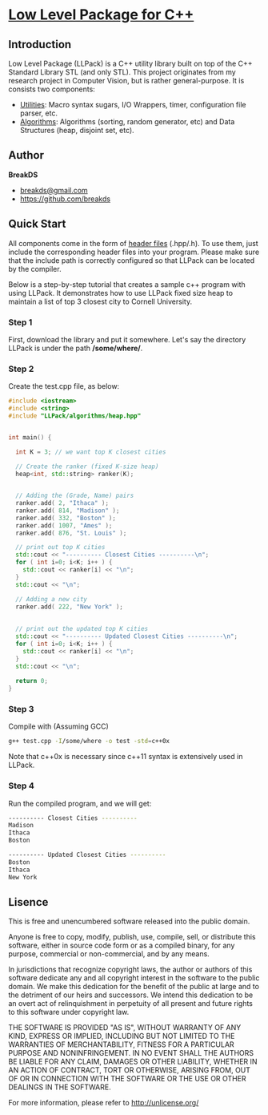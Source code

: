 # [Low Level Package for C++](http://www.azraelplanet.org/wikipages/doku.php?id=projects:llpack:start)

## Introduction

Low Level Package (LLPack) is a C++ utility library built on top of the C++ Standard Library STL (and only STL). This project originates from my research project in Computer Vision, but is rather general-purpose. It is consists two components:

* [Utilities](Utilities): Macro syntax sugars, I/O Wrappers, timer, configuration file parser, etc.
* [Algorithms](Algorithms): Algorithms (sorting, random generator, etc) and Data Structures (heap, disjoint set, etc).


## Author

**BreakDS**

+ breakds@gmail.com
+ https://github.com/breakds

## Quick Start

All components come in the form of [header files](http://en.wikipedia.org/wiki/Header_file) (.hpp/.h). To use them, 
just include the corresponding header files into your program. Please make sure that the include path is
correctly configured so that LLPack can be located by the compiler.


Below is a step-by-step tutorial that creates a sample c++ program with using LLPack. It demonstrates how to 
use LLPack fixed size heap to maintain a list of top 3 closest city to Cornell University.

### Step 1

First, download the library and put it somewhere. Let's say the directory LLPack is under the path **/some/where/**.

### Step 2


Create the test.cpp file, as below:

```c++
#include <iostream>
#include <string>
#include "LLPack/algorithms/heap.hpp"


int main() {

  int K = 3; // we want top K closest cities
  
  // Create the ranker (fixed K-size heap)
  heap<int, std::string> ranker(K);


  // Adding the (Grade, Name) pairs
  ranker.add( 2, "Ithaca" );
  ranker.add( 814, "Madison" );
  ranker.add( 332, "Boston" );
  ranker.add( 1007, "Ames" );
  ranker.add( 876, "St. Louis" );

  // print out top K cities
  std::cout << "---------- Closest Cities ----------\n"; 
  for ( int i=0; i<K; i++ ) {
    std::cout << ranker[i] << "\n";
  }
  std::cout << "\n";

  // Adding a new city
  ranker.add( 222, "New York" );
  
  
  // print out the updated top K cities
  std::cout << "---------- Updated Closest Cities ----------\n"; 
  for ( int i=0; i<K; i++ ) {
    std::cout << ranker[i] << "\n";
  }
  std::cout << "\n";
  
  return 0;
}
```

### Step 3

Compile with (Assuming GCC)

```bash
g++ test.cpp -I/some/where -o test -std=c++0x
```

Note that c++0x is necessary since c++11 syntax is extensively used in LLPack.

### Step 4

Run the compiled program, and we will get:
```bash
---------- Closest Cities ----------
Madison
Ithaca
Boston

---------- Updated Closest Cities ----------
Boston
Ithaca
New York
```

## Lisence

This is free and unencumbered software released into the public domain.

Anyone is free to copy, modify, publish, use, compile, sell, or
distribute this software, either in source code form or as a compiled
binary, for any purpose, commercial or non-commercial, and by any
means.

In jurisdictions that recognize copyright laws, the author or authors
of this software dedicate any and all copyright interest in the
software to the public domain. We make this dedication for the benefit
of the public at large and to the detriment of our heirs and
successors. We intend this dedication to be an overt act of
relinquishment in perpetuity of all present and future rights to this
software under copyright law.

THE SOFTWARE IS PROVIDED "AS IS", WITHOUT WARRANTY OF ANY KIND,
EXPRESS OR IMPLIED, INCLUDING BUT NOT LIMITED TO THE WARRANTIES OF
MERCHANTABILITY, FITNESS FOR A PARTICULAR PURPOSE AND NONINFRINGEMENT.
IN NO EVENT SHALL THE AUTHORS BE LIABLE FOR ANY CLAIM, DAMAGES OR
OTHER LIABILITY, WHETHER IN AN ACTION OF CONTRACT, TORT OR OTHERWISE,
ARISING FROM, OUT OF OR IN CONNECTION WITH THE SOFTWARE OR THE USE OR
OTHER DEALINGS IN THE SOFTWARE.

For more information, please refer to <http://unlicense.org/>


